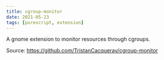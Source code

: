```yaml
---
title: cgroup-monitor
date: 2021-05-23
tags: [purescript, extension]
---
```


A gnome extension to monitor resources through cgroups.

Source: https://github.com/TristanCacqueray/cgroup-monitor
